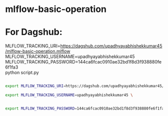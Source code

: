 # mlflow-basic-operation



# For Dagshub:
MLFLOW_TRACKING_URI=https://dagshub.com/upadhyayabhishekkumar45/mlflow-basic-operation.mlflow \
MLFLOW_TRACKING_USERNAME=upadhyayabhishekkumar45 \
MLFLOW_TRACKING_PASSWORD=144ca6fcac0910ae32bd1f8d3f938880fe6f1fa3 \
python script.py


```bash

export MLFLOW_TRACKING_URI=https://dagshub.com/upadhyayabhishekkumar45/mlflow-basic-operation.mlflow \ 

export MLFLOW_TRACKING_USERNAME=upadhyayabhishekkumar45 \


export MLFLOW_TRACKING_PASSWORD=144ca6fcac0910ae32bd1f8d3f938880fe6f1fa3 \


```